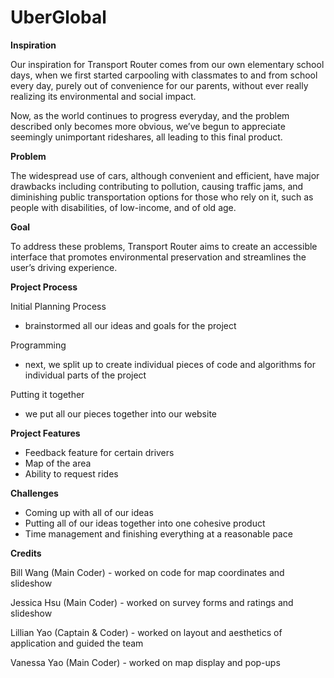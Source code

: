 # UberGlobal
**Inspiration**

Our inspiration for Transport Router comes from our own elementary school days, when we first started carpooling with classmates to and from school every day, purely out of convenience for our parents, without ever really realizing its environmental and social impact.

Now, as the world continues to progress everyday, and the problem described only becomes more obvious, we’ve begun to appreciate seemingly unimportant rideshares, all leading to this final product.

**Problem**

The widespread use of cars, although convenient and efficient, have major drawbacks including contributing to pollution, causing traffic jams, and diminishing public transportation options for those who rely on it, such as people with disabilities, of low-income, and of old age. 

**Goal**

To address these problems, Transport Router aims to create an accessible interface that promotes environmental preservation and streamlines the user’s driving experience. 

**Project Process**

Initial Planning Process
  - brainstormed all our ideas and goals for the project
    
Programming
  - next, we split up to create individual pieces of code and algorithms for individual parts of the project
    
Putting it together
  - we put all our pieces together into our website

**Project Features**
  - Feedback feature for certain drivers 
  - Map of the area 
  - Ability to request rides

**Challenges**
  - Coming up with all of our ideas
  - Putting all of our ideas together into one cohesive product
  - Time management and finishing everything at a reasonable pace

**Credits**

Bill Wang (Main Coder) - worked on code for map coordinates and slideshow

Jessica Hsu (Main Coder) - worked on survey forms and ratings and slideshow

Lillian Yao (Captain & Coder) - worked on layout and aesthetics of application and guided the team

Vanessa Yao (Main Coder) - worked on map display and pop-ups
